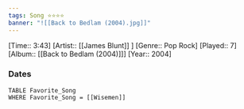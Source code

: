 ```yaml
---
tags: Song ⭐⭐⭐⭐ 
banner: "![[Back to Bedlam (2004).jpg]]"
---
```

[Time:: 3:43]
[Artist:: [[James Blunt]] ]
[Genre:: Pop Rock]
[Played:: 7]
[Album:: [[Back to Bedlam (2004)]]]
[Year:: 2004]
### Dates
````dataview
TABLE Favorite_Song
WHERE Favorite_Song = [[Wisemen]]
````